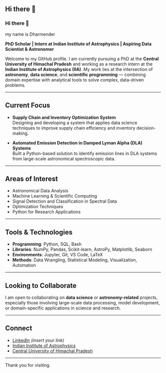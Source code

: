 ## Hi there 👋
### Hi there 👋
my name is Dharmender

**PhD Scholar | Intern at Indian Institute of Astrophysics | Aspiring Data Scientist & Astronomer**

Welcome to my GitHub profile. I am currently pursuing a PhD at the **Central University of Himachal Pradesh** and working as a research intern at the **Indian Institute of Astrophysics (IIA)**. My work lies at the intersection of **astronomy**, **data science**, and **scientific programming** — combining domain expertise with analytical tools to solve complex, data-driven problems.

---

## Current Focus

- **Supply Chain and Inventory Optimization System**  
  Designing and developing a system that applies data science techniques to improve supply chain efficiency and inventory decision-making.

- **Automated Emission Detection in Damped Lyman Alpha (DLA) Systems**  
  Built a Python-based solution to identify emission lines in DLA systems from large-scale astronomical spectroscopic data.

---

## Areas of Interest

- Astronomical Data Analysis  
- Machine Learning & Scientific Computing  
- Signal Detection and Classification in Spectral Data  
- Optimization Techniques  
- Python for Research Applications

---

## Tools & Technologies

- **Programming**: Python, SQL, Bash  
- **Libraries**: NumPy, Pandas, Scikit-learn, AstroPy, Matplotlib, Seaborn  
- **Environments**: Jupyter, Git, VS Code, LaTeX  
- **Methods**: Data Wrangling, Statistical Modeling, Visualization, Automation

---

## Looking to Collaborate

I am open to collaborating on **data science** or **astronomy-related** projects, especially those involving large-scale data processing, model development, or domain-specific applications in science and research.

---

## Connect

- [LinkedIn](https://linkedin.com/in/dharmender-thakur1220) *(insert your link)*  
- [Indian Institute of Astrophysics](https://www.iiap.res.in)  
- [Central University of Himachal Pradesh](https://cuhimachal.ac.in)

---

Thank you for visiting.

<!--
**dharmender12/dharmender12** is a ✨ _special_ ✨ repository because its `README.md` (this file) appears on your GitHub profile.

Here are some ideas to get you started:

- 🔭 I’m currently working on ...
- 🌱 I’m currently learning ...
- 👯 I’m looking to collaborate on ...
- 🤔 I’m looking for help with ...
- 💬 Ask me about ...
- 📫 How to reach me: ...
- 😄 Pronouns: ...
- ⚡ Fun fact: ...
-->
